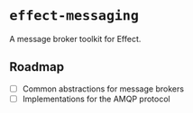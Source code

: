 # `effect-messaging`

A message broker toolkit for Effect.

## Roadmap

- [ ] Common abstractions for message brokers
- [ ] Implementations for the AMQP protocol
